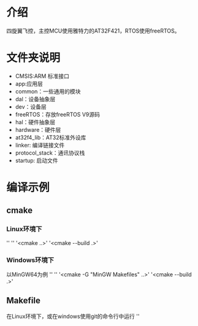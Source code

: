 # 介绍
四旋翼飞控，主控MCU使用雅特力的AT32F421，RTOS使用freeRTOS。

# 文件夹说明
- CMSIS:ARM 标准接口
- app:应用层
- common：一些通用的模块
- dal：设备抽象层
- dev：设备层
- freeRTOS：存放freeRTOS V9源码
- hal：硬件抽象层
- hardware：硬件层
- at32f4_lib：AT32标准外设库
- linker: 编译链接文件
- protocol_stack：通讯协议栈
- startup: 启动文件


# 编译示例
## cmake
### Linux环境下
'<mkdir build>'
'<cd build>'
'<cmake ..>'
'<cmake --build .>'
### Windows环境下
以MinGW64为例
'<mkdir build>'
'<cd build>'
'<cmake -G "MinGW Makefiles" ..>'
'<cmake --build .>'
## Makefile
在Linux环境下，或在windows使用git的命令行中运行
'<make>'











